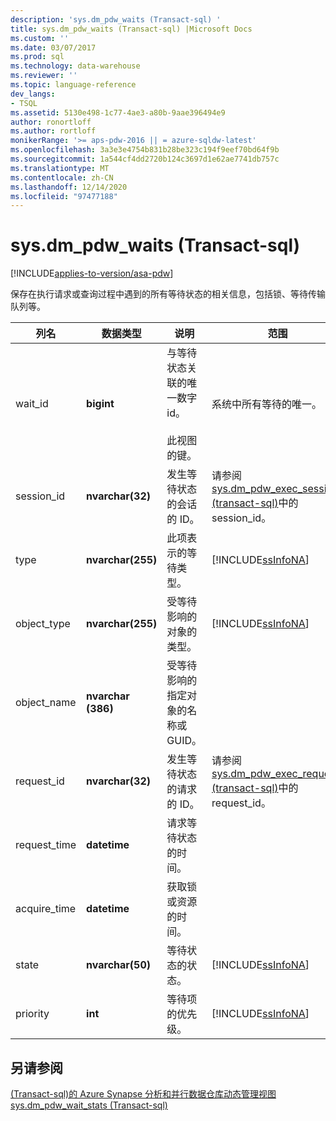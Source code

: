 ```yaml
---
description: 'sys.dm_pdw_waits (Transact-sql) '
title: sys.dm_pdw_waits (Transact-sql) |Microsoft Docs
ms.custom: ''
ms.date: 03/07/2017
ms.prod: sql
ms.technology: data-warehouse
ms.reviewer: ''
ms.topic: language-reference
dev_langs:
- TSQL
ms.assetid: 5130e498-1c77-4ae3-a80b-9aae396494e9
author: ronortloff
ms.author: rortloff
monikerRange: '>= aps-pdw-2016 || = azure-sqldw-latest'
ms.openlocfilehash: 3a3e3e4754b831b28be323c194f9eef70bd64f9b
ms.sourcegitcommit: 1a544cf4dd2720b124c3697d1e62ae7741db757c
ms.translationtype: MT
ms.contentlocale: zh-CN
ms.lasthandoff: 12/14/2020
ms.locfileid: "97477188"
---
```

# <a name="sysdm_pdw_waits-transact-sql"></a>sys.dm_pdw_waits (Transact-sql) 
[!INCLUDE[applies-to-version/asa-pdw](../../includes/applies-to-version/asa-pdw.md)]

  保存在执行请求或查询过程中遇到的所有等待状态的相关信息，包括锁、等待传输队列等。  
  
|列名|数据类型|说明|范围|  
|-----------------|---------------|-----------------|-----------|  
|wait_id|**bigint**|与等待状态关联的唯一数字 id。<br /><br /> 此视图的键。|系统中所有等待的唯一。|  
|session_id|**nvarchar(32)**|发生等待状态的会话的 ID。|请参阅 [sys.dm_pdw_exec_sessions &#40;transact-sql&#41;](../../relational-databases/system-dynamic-management-views/sys-dm-pdw-exec-sessions-transact-sql.md)中的 session_id。|  
|type|**nvarchar(255)**|此项表示的等待类型。|[!INCLUDE[ssInfoNA](../../includes/ssinfona-md.md)]|  
|object_type|**nvarchar(255)**|受等待影响的对象的类型。|[!INCLUDE[ssInfoNA](../../includes/ssinfona-md.md)]|  
|object_name|**nvarchar (386)**|受等待影响的指定对象的名称或 GUID。||  
|request_id|**nvarchar(32)**|发生等待状态的请求的 ID。|请参阅 [sys.dm_pdw_exec_requests &#40;transact-sql&#41;](../../relational-databases/system-dynamic-management-views/sys-dm-pdw-exec-requests-transact-sql.md)中的 request_id。|  
|request_time|**datetime**|请求等待状态的时间。||  
|acquire_time|**datetime**|获取锁或资源的时间。||  
|state|**nvarchar(50)**|等待状态的状态。|[!INCLUDE[ssInfoNA](../../includes/ssinfona-md.md)]|  
|priority|**int**|等待项的优先级。|[!INCLUDE[ssInfoNA](../../includes/ssinfona-md.md)]|  
  
## <a name="see-also"></a>另请参阅  
 [&#40;Transact-sql&#41;的 Azure Synapse 分析和并行数据仓库动态管理视图 ](../../relational-databases/system-dynamic-management-views/sql-and-parallel-data-warehouse-dynamic-management-views.md)   
 [sys.dm_pdw_wait_stats &#40;Transact-sql&#41;](../../relational-databases/system-dynamic-management-views/sys-dm-pdw-wait-stats-transact-sql.md)  
  
  
